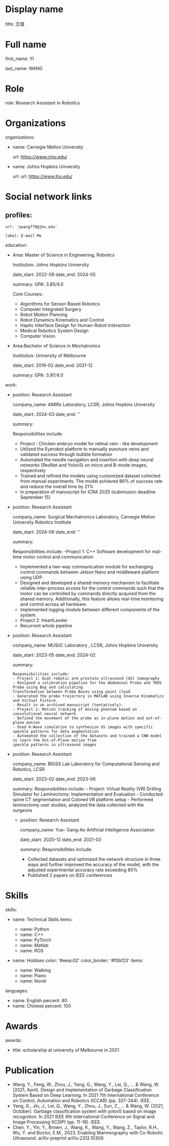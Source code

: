 ---
---

# Display name
title: 王熠

# Full name 
first_name: YI

last_name: WANG

# Role
role: Research Assistant in Robotics

# Organizations
organizations:
  - name: Carnegie Mellon University
    
    url:  https://www.cmu.edu/
    
  - name: Johns Hopkins University
    
    url:  url: https://www.jhu.edu/
    
# Social network links

profiles:
  - 
    url: 'ywang779@jhu.edu'
    
    label: E-mail Me


education:
  - Area: Master of Science in Engineering, Robotics
    
    Institution: Johns Hopkins University
    
    date_start: 2022-08
    date_end: 2024-05
    
    summary: 
      GPA: 3.85/4.0
    
      Core Courses:
      - Algorithms for Sensor-Based Robotics
      - Computer Integrated Surgery
      - Robot Motion Planning
      - Robot Dynamics Kinematics and Control
      - Haptic Interface Design for Human-Robot Interaction
      - Medical Robotics System Design
      - Computer Vision. 

  - Area:Bachelor of Science in Mechatronics
    
    Institution:  University of Melbourne
    
    date_start: 2019-02
    date_end: 2021-12
    
    summary: 
      GPA: 3.97/4.0

work:
  - position: Research Assistant
    
    company_name:  AMIRo Laboratory, LCSR, Johns Hopkins University 
 
    date_start: 2024-03
    date_end: ''
    
    summary:
    
      Responsibilities include:
      - Project : Chicken embryo model for retinal vein - like development
      - Utilized the Eyerobot platform to manually puncture veins and validated success through bubble formation
      - Automated the needle navigation and insertion with deep neural networks (ResNet and Yolov5) on micro 
      and B-mode images, respectively
      - Trained and refined the models using customized dataset collected from manual experiments. The model 
      achieved 86% of success rate and reduce the overall time by 21%
      - In preparation of manuscript for ICRA 2025 (submission deadline September 15)

        
  - position: Research Assistant
    
    company_name: Surgical Mechatronics Laboratory, Carnegie Mellon University Robotics Institute 

    date_start: 2024-06
    date_end: ''
    
    summary:
    
      Responsibilities include:
      -Project 1: C++ Software development for real-time motor control and communication
      - Implemented a two-way communication module for exchanging control commands between Jetson Nano 
      and middleware platform using UDP.
      - Designed and developed a shared memory mechanism to facilitate reliable inter-process access for the 
      control commands such that the motor can be controlled by commands directly acquired from the shared 
      memory. Additionally, this feature allows real-time monitoring and control across all hardware.
      - Implemented logging module between different components of the system.
      - Project 2: HeartLander
      - Recurrent whole pipeline

        
- position: Research Assistant
  
    company_name: MUSiiC Laboratory , LCSR, Johns Hopkins University

    date_start: 2023-05
    date_end: 2024-02
  
    summary:

      Responsibilities include:
      - Project 1: Dual-robotic arm prostate ultrasound (US) tomography
      - Designed a calibration pipeline for the Abdominal Probe and TRUS Probe using Bxp and calculating 
      Transformation between Probe Bases using point cloud
      - Generated the probe trajectory in MATLAB using Inverse Kinematics and Virtual Fixture.
      - Result in an archived manuscript (tentatively).
      - Project 2: Motion tracking of moving phantom based on convolutional neural network
      - Defined the movement of the probe as in-plane motion and out-of-plane motion
      - Used K-Wave simulation to synthesize US images with specific speckle patterns for data augmentation
      - Automated the collection of the datasets and trained a CNN model to learn the Out-of-Plane motion from 
      speckle patterns in ultrasound images


- position: Research Assistant
  
    company_name: BIGSS Lab Laboratory for Computational Sensing and Robotics, LCSR

    date_start: 2023-02
    date_end: 2023-06
  
    summary: 
      Responsibilities include:
      - Project: Virtual Reality (VR) Drilling Simulator for Laminectomy: Implementation and Evaluation
      - Conducted spine CT segmentation and Colored VR platform setup
      - Performed laminectomy user studies; analyzed the data collected with the surgeons


  - position: Research Assistant
    
    company_name: Yue- Gang-Ao Artificial Intelligence Association 

    date_start: 2020-12
    date_end: 2021-03
    
    summary: 
      Responsibilities include:
      - Collected datasets and optimized the network structure in three ways and further improved the accuracy of 
      the model, with the adjusted experimental accuracy rate exceeding 80%
      - Published 2 papers on IEEE conferences

        
# Skills

skills:
  - name: Technical Skills
    items:
      - name: Python
      - name: C++
      - name: PyTorch
      - name: Matlab
      - name: ROS
        
  - name: Hobbies
    color: '#eeac02'
    color_border: '#f0bf23'
    items:
      - name: Walking
      - name: Piano
      - name: Novel


languages:
  - name: English
    percent: 80
  - name: Chinese
    percent: 100


# Awards
awards:
  - title:  scholarship at university of Melbourne in 2021


# Publication

- Wang, Y., Feng, W., Zhou, J., Yang, G., Wang, Y., Lei, Q., ... & Wang, W. (2021, April). Design and 
Implementation of Garbage Classification System Based on Deep Learning. In 2021 7th International 
Conference on Control, Automation and Robotics (ICCAR) (pp. 337-344). IEEE.
- Yang, G., Jin, J., Lei, Q., Wang, Y., Zhou, J., Sun, Z., ... & Wang, W. (2021, October). Garbage classification 
system with yolov5 based on image recognition. In 2021 IEEE 6th International Conference on Signal and 
Image Processing (ICSIP) (pp. 11-18). IEEE. 
- Chen, Y., Yin, Y., Brown, J., Wang, K., Wang, Y., Wang, Z., Taylor, R.H., Wu, Y. and Boctor, E.M., 2023. 
Enabling Mammography with Co-Robotic Ultrasound. arXiv preprint arXiv:2312.10309.

